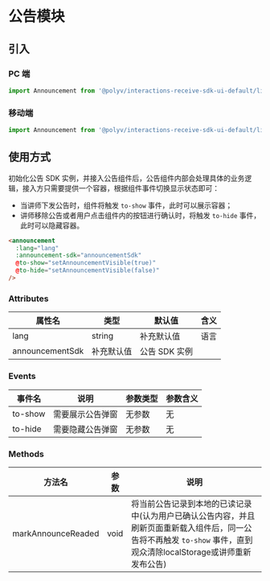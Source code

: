 # 公告模块


## 引入

### PC 端
```javascript
import Announcement from '@polyv/interactions-receive-sdk-ui-default/lib/PcAnnouncement';
```

### 移动端
```javascript
import Announcement from '@polyv/interactions-receive-sdk-ui-default/lib/MobileAnnouncement';
```


## 使用方式

初始化公告 SDK 实例，并接入公告组件后，公告组件内部会处理具体的业务逻辑，接入方只需要提供一个容器，根据组件事件切换显示状态即可：

- 当讲师下发公告时，组件将触发 `to-show` 事件，此时可以展示容器；
- 讲师移除公告或者用户点击组件内的按钮进行确认时，将触发 `to-hide` 事件，此时可以隐藏容器。

```html
<announcement
  :lang="lang"
  :announcement-sdk="announcementSdk"
  @to-show="setAnnouncementVisible(true)"
  @to-hide="setAnnouncementVisible(false)"
/>
```

### Attributes

| 属性名 | 类型 | 默认值 | 含义 |
| --- | --- | --- | --- |
| lang | string | 补充默认值 | 语言 |
| announcementSdk | 补充默认值 | 公告 SDK 实例 |

### Events

| 事件名 | 说明 | 参数类型 | 参数含义 |
| --- | --- | --- | --- |
| to-show | 需要展示公告弹窗 | 无参数 | 无 |
| to-hide | 需要隐藏公告弹窗 | 无参数 | 无 |

### Methods
| 方法名 | 参数 | 说明 |
| --- | --- | --- |
| markAnnounceReaded | void | 将当前公告记录到本地的已读记录中(认为用户已确认公告内容，并且刷新页面重新载入组件后，同一公告将不再触发 `to-show` 事件，直到观众清除localStorage或讲师重新发布公告) |

